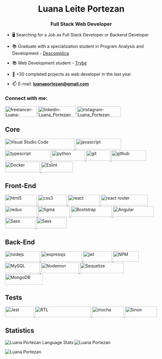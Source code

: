 <h1 align="center">Luana Leite Portezan</h1>
<h3 align="center">Full Stack Web Developer</h3>

- 🖥️ Searching for a Job as Full Stack Developer or Backend Developer
 
- 📚 Graduate with a specialization student in Program Analysis and Development - [Descomplica](https://descomplica.com.br/pos-graduacao/)

- 📚 Web Development student - [Trybe](www.trybe.com.br)

- 🧠 +30 completed projects as web developer in the last year
 
- 📫 E-mail: **luanaportezan@gmail.com**

<h3 align="left">Connect with me:</h3>
<p align="left">
 <!-- Upwork -->
 <a
    href="https://www.upwork.com/freelancers/~01821732c6f8071096" 
    target="_blank"> 
    <img align="center"
         src="https://img.shields.io/badge/UpWork-6FDA44?style=for-the-badge&logo=Upwork&logoColor=white" 
         alt="freelancer-Luana-Portezan" 
         height="35"
         width="105"/> 
</a>
 <!-- Linkedin -->
<a 
   href="https://www.linkedin.com/in/luanaportezan/"
   target="blank">
   <img
       align="center"
       src="https://img.shields.io/badge/LinkedIn-0077B5?style=for-the-badge&logo=linkedin&logoColor=white"
       alt="linkedin-Luana_Portezan"
       height="35"
       width="125" />
 </a>
</
<!-- Instagram -->
<a 
 href="https://www.instagram.com/luanaportezan/"
 target="blank">
 <img
      align="center"
      src="https://img.shields.io/badge/Instagram-%23E4405F.svg?style=for-the-badge&logo=Instagram&logoColor=white"
      alt="instagram-Luana_Portezan"
      height="35"
      width="145" />
</a>
</p>

 ## Core
<p align="left">
<!-- Visual Studio Code -->
<a
   href="https://code.visualstudio.com/"
   target="_blank"
   rel="noreferrer">
   <img 
       src="https://img.shields.io/badge/Visual%20Studio%20Code-0078d7.svg?style=for-the-badge&logo=visual-studio-code&logoColor=white"
       alt="Visual Studio Code"
       width="230"
       height="35"/>
</a>
<!-- JavaScript -->
<a
   href="https://developer.mozilla.org/en-US/docs/Web/JavaScript"
   target="_blank"
   rel="noreferrer">
   <img
        src="https://img.shields.io/badge/javascript-%23323330.svg?style=for-the-badge&logo=javascript&logoColor=%23F7DF1E"
        alt="javascript"
        width="150"
        height="35"/>
</a>
<!-- TypeScript -->
<a
   href="https://www.typescriptlang.org/"
   target="_blank"
   rel="noreferrer">
   <img
        src="https://img.shields.io/badge/typescript-%23007ACC.svg?style=for-the-badge&logo=typescript&logoColor=white" 
        alt="typescript" 
        width="150" 
        height="35"/> 
</a>
<!-- Python -->
<a 
   href="https://www.python.org/"
   target="_blank"
   rel="noreferrer">
   <img src="https://img.shields.io/badge/Python-14354C?style=for-the-badge&logo=python&logoColor=white"
        alt="python"
        width="110"
        height="35"/>
</a>
<!-- Git -->
<a 
   href="https://git-scm.com/"
   target="_blank"
   rel="noreferrer">
   <img
        src="https://img.shields.io/badge/GIT-E44C30?style=for-the-badge&logo=git&logoColor=white"
        alt="git"
        width="80"
        height="35"/>
</a>
<!-- GitHub -->
<a
   href="https://developer.mozilla.org/en-US/docs/Learn/Tools_and_testing/GitHub"
   target="_blank"
   rel="noreferrer">
   <img
        src="https://img.shields.io/badge/GitHub-100000?style=for-the-badge&logo=github&logoColor=white"
        alt="github"
        width="115"
        height="35"/>
</a>
<!-- Docker -->
<a
   href="https://www.docker.com/company/"
   target="_blank"
   rel="noreferrer">
   <img
        src="https://img.shields.io/badge/docker-%230db7ed.svg?style=for-the-badge&logo=docker&logoColor=white"
        alt="Docker"
        width="115"
        height="35"/>
</a>
<!-- ESlint -->
 <a
    href="https://eslint.org/" 
    target="_blank" rel="noreferrer"> 
    <img src="https://img.shields.io/badge/ESLint-4B3263?style=for-the-badge&logo=eslint&logoColor=white" 
         alt="Eslint" 
         width="105" 
         height="35"/>
</a>
</p>

## Front-End
<p align="left">
<!-- HTML5 -->
<a
   href="https://developer.mozilla.org/en-US/docs/Glossary/HTML5"
   target="_blank"
   rel="noreferrer">
   <img
        src="https://img.shields.io/badge/html5-%23E34F26.svg?style=for-the-badge&logo=html5&logoColor=white"
        alt="html5"
        width="105"
        height="35"/>
</a>
<!-- CSS3 -->
<a 
  href="https://developer.mozilla.org/pt-BR/docs/Web/CSS"
   target="_blank"
   rel="noreferrer">
   <img src="https://img.shields.io/badge/css3-%231572B6.svg?style=for-the-badge&logo=css3&logoColor=white"
        alt="css3"
        width="95"
        height="35"/>
</a>
<!-- React -->
<a
   href="https://reactjs.org/"
   target="_blank"
   rel="noreferrer">
   <img
        src="https://img.shields.io/badge/React-20232A?style=for-the-badge&logo=react&logoColor=61DAFB"
        alt="react"
        width="105"
        height="35"/>
 </a>
<!-- ReactRouter -->
<a
   href="https://reactrouter.com/en/main"
   target="_blank"
   rel="noreferrer">
   <img
        src="https://img.shields.io/badge/React_Router-CA4245?style=for-the-badge&logo=react-router&logoColor=white"
        alt="react router"
        width="155"
        height="35"/>
</a>
<!-- Redux -->
<a
   href="https://redux.js.org/"
   target="_blank"
   rel="noreferrer">
   <img
        src="https://img.shields.io/badge/redux-%23593d88.svg?style=for-the-badge&logo=redux&logoColor=white"
        alt="redux"
        width="105"
        height="35"/>
</a>
<!-- Figma -->
<a
   href="https://www.figma.com/"
   target="_blank"
   rel="noreferrer">
   <img
        src="https://img.shields.io/badge/figma-%23F24E1E.svg?style=for-the-badge&logo=figma&logoColor=white"
        alt="figma"
        width="105"
        height="35"/>
</a>
<!-- Bootstrap -->
<a
   href="https://getbootstrap.com/"
   target="_blank"
   rel="noreferrer">
   <img
        src="https://img.shields.io/badge/bootstrap-%23563D7C.svg?style=for-the-badge&logo=bootstrap&logoColor=white"
        alt="Bootstrap"
        width="135"
        height="35"/>
</a>
 <!-- Angular -->
<a
   href="https://angular.io/"
   target="_blank"
   rel="noreferrer">
   <img
        src="https://img.shields.io/badge/Angular-DD0031?style=for-the-badge&logo=angular&logoColor=white"
        alt="Angular"
        width="135"
        height="35"/>
</a>
  <!-- Sass -->
<a
   href="https://angular.io/"
   target="_blank"
   rel="noreferrer">
   <img
        src="https://img.shields.io/badge/Sass-CC6699?style=for-the-badge&logo=sass&logoColor=white"
        alt="Sass"
        width="100"
        height="35"/>
</a>
   <!-- Ionic -->
<a
   href="https://ionicframework.com/"
   target="_blank"
   rel="noreferrer">
   <img
        src="https://img.shields.io/badge/Ionic-3880FF?style=for-the-badge&logo=ionic&logoColor=white"
        alt="Sass"
        width="100"
        height="35"/>
</a>
</p>

 ## Back-End
<p align="left">
<!-- NodeJS -->
<a
   href="https://nodejs.org/en"
   target="_blank"
   rel="noreferrer">
   <img
        src="https://img.shields.io/badge/node.js-6DA55F?style=for-the-badge&logo=node.js&logoColor=white"
        alt="nodejs"
        width="115"
        height="35"/>
</a>
<!-- ExpressJS -->
<a
   href="https://expressjs.com/pt-br/"
   target="_blank"
   rel="noreferrer">
   <img src="https://img.shields.io/badge/express.js-%23404d59.svg?style=for-the-badge&logo=express&logoColor=%2361DAFB"
        alt="expressjs"
        width="135"
        height="35"/> </a>
<!-- JWT -->
<a
   href="https://jwt.io/"
   target="_blank"
   rel="noreferrer">
   <img
        src="https://img.shields.io/badge/JWT-black?style=for-the-badge&logo=JSON%20web%20tokens"
        alt="jwt"
        width="95"
        height="35"/>
</a>
<!-- NPM -->
<a 
   href="https://www.npmjs.com/" 
   target="_blank" 
   rel="noreferrer"> 
   <img 
        src="https://img.shields.io/badge/NPM-%23CB3837.svg?style=for-the-badge&logo=npm&logoColor=white" 
        alt="NPM" 
        width="85" 
        height="35"/>
</a>
<!-- MySQL -->
<a
   href="https://www.mysql.com/"
   target="_blank"
   rel="noreferrer">
   <img
        src="https://img.shields.io/badge/mysql-%2300f.svg?style=for-the-badge&logo=mysql&logoColor=white"
        alt="MySQL"
        width="115"
        height="35"/>
</a>
<!-- Nodemon -->
<a
   href="https://www.mysql.com/"
   target="_blank"
   rel="noreferrer">
   <img
        src="https://img.shields.io/badge/NODEMON-%23323330.svg?style=for-the-badge&logo=nodemon&logoColor=%BBDEAD"
        alt="Nodemon"
        width="125"
        height="35"/>
</a>
<!-- Sequelize -->
<a
   href="https://sequelize.org/"
   target="_blank"
   rel="noreferrer">
   <img
        src="https://img.shields.io/badge/Sequelize-52B0E7?style=for-the-badge&logo=Sequelize&logoColor=white"
        alt="Sequelize"
        width="145"
        height="35"/>
</a>
<!-- MongoDB -->
<a
   href="https://www.mongodb.com/"
   target="_blank"
   rel="noreferrer">
   <img
        src="https://img.shields.io/badge/MongoDB-%234ea94b.svg?style=for-the-badge&logo=mongodb&logoColor=white"
        alt="MongoDB"
        width="125"
        height="35"/>
</a>
</p>

 ## Tests
<p align="left">
<!-- Jest -->
<a
   href="https://jestjs.io/"
   target="_blank" 
   rel="noreferrer"> 
   <img 
        src="https://img.shields.io/badge/-jest-%23C21325?style=for-the-badge&logo=jest&logoColor=white" 
        alt="Jest" 
        width="95" 
        height="35"/>
</a>
<!-- RTL -->
<a
   href="https://testing-library.com/" 
   target="_blank" 
   rel="noreferrer"> 
   <img
        src="https://img.shields.io/badge/testing%20library-323330?style=for-the-badge&logo=testing-library&logoColor=red" 
        alt="RTL" 
        width="185" 
        height="35"/> 
</a>
<!-- Mocha -->
<a 
   href="https://mochajs.org/" 
   target="_blank" 
   rel="noreferrer"> 
   <img
        src="https://img.shields.io/badge/-mocha-%238D6748?style=for-the-badge&logo=mocha&logoColor=white" 
        alt="mocha" 
        width="105" 
        height="35"/> 
</a>
<!-- Chai 
<a
   href="https://www.chaijs.com/"
   target="_blank" 
   rel="noreferrer">
 <img
     src="https://camo.githubusercontent.com/3c6e596d244ccb5b491bad3c050bb238eace57fc78243db4e48a3b7e21dc7aa7/68747470733a2f2f696d672e736869656c64732e696f2f62616467652f636861692d4133303730313f7374796c653d666f722d7468652d6261646765266c6f676f3d63686169266c6f676f436f6c6f723d7768697465"
      alt="chai"
      width="105" 
      height="35"/> 
</a>
<!-- Sinon -->
<a 
   href="https://sinonjs.org/" 
   target="_blank" 
   rel="noreferrer">
   <img
        src="https://img.shields.io/badge/sinon.js-323330?style=for-the-badge&logo=sinon"
        alt="Sinon"
        width="105" 
        height="35"/>
</a>
</p>

 ## Statistics
<p><img align="left"
        src="https://github-readme-stats.vercel.app/api/top-langs/?username=luanaPortezan&layout=compact&theme=dracula&count_private=true"
        alt="Luana Portezan Language Stats" />
</p>  
<p><img align="center"
        src="https://github-readme-stats.vercel.app/api?username=luanaPortezan&show_icons=true&locale=en&theme=dracula&count_private=true" 
        alt="Luana Portezan" />
</p>
<p><img align="center"
        src="https://github-readme-streak-stats.herokuapp.com/?user=luanaPortezan&theme=dracula&count_private=true" 
        alt="Luana Portezan" />
</p>
